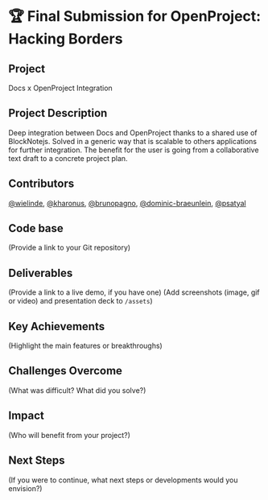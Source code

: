 # 🏆 Final Submission for OpenProject: Hacking Borders

## Project
Docs x OpenProject Integration

## Project Description
Deep integration between Docs and OpenProject thanks to a shared use of BlockNotejs. Solved in a generic way that is scalable to others applications for further integration. The benefit for the user is going from a collaborative text draft to a concrete project plan.


## Contributors
<a href="https://github.com/wielinde">@wielinde</a>, <a href="https://github.com/kharonus">@kharonus</a>, <a href="https://github.com/brunopagno">@brunopagno</a>, <a href="https://github.com/dominic-braeunlein">@dominic-braeunlein</a>, <a href="https://github.com/psatyal">@psatyal</a>

## Code base
(Provide a link to your Git repository)

## Deliverables 
(Provide a link to a live demo, if you have one)
(Add screenshots (image, gif or video) and presentation deck to `/assets`)

## Key Achievements
(Highlight the main features or breakthroughs)

## Challenges Overcome
(What was difficult? What did you solve?)

## Impact
(Who will benefit from your project?)

## Next Steps
(If you were to continue, what next steps or developments would you envision?)
